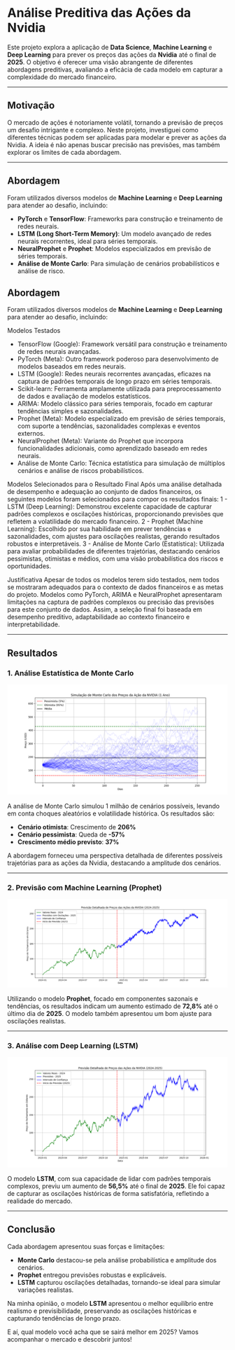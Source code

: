 # Análise Preditiva das Ações da Nvidia

Este projeto explora a aplicação de **Data Science**, **Machine Learning** e **Deep Learning** para prever os preços das ações da **Nvidia** até o final de **2025**. O objetivo é oferecer uma visão abrangente de diferentes abordagens preditivas, avaliando a eficácia de cada modelo em capturar a complexidade do mercado financeiro.

---

## Motivação

O mercado de ações é notoriamente volátil, tornando a previsão de preços um desafio intrigante e complexo. Neste projeto, investiguei como diferentes técnicas podem ser aplicadas para modelar e prever as ações da Nvidia. A ideia é não apenas buscar precisão nas previsões, mas também explorar os limites de cada abordagem.

---

## Abordagem

Foram utilizados diversos modelos de **Machine Learning** e **Deep Learning** para atender ao desafio, incluindo:

- **PyTorch** e **TensorFlow**: Frameworks para construção e treinamento de redes neurais.
- **LSTM (Long Short-Term Memory)**: Um modelo avançado de redes neurais recorrentes, ideal para séries temporais.
- **NeuralProphet** e **Prophet**: Modelos especializados em previsão de séries temporais.
- **Análise de Monte Carlo**: Para simulação de cenários probabilísticos e análise de risco.

## Abordagem
Foram utilizados diversos modelos de **Machine Learning** e **Deep Learning** para atender ao desafio, incluindo:

Modelos Testados
- TensorFlow (Google): Framework versátil para construção e treinamento de redes neurais avançadas.
- PyTorch (Meta): Outro framework poderoso para desenvolvimento de modelos baseados em redes neurais.
- LSTM (Google): Redes neurais recorrentes avançadas, eficazes na captura de padrões temporais de longo prazo em séries temporais.
- Scikit-learn: Ferramenta amplamente utilizada para preprocessamento de dados e avaliação de modelos estatísticos.
- ARIMA: Modelo clássico para séries temporais, focado em capturar tendências simples e sazonalidades.
- Prophet (Meta): Modelo especializado em previsão de séries temporais, com suporte a tendências, sazonalidades complexas e eventos externos.
- NeuralProphet (Meta): Variante do Prophet que incorpora funcionalidades adicionais, como aprendizado baseado em redes neurais.
- Análise de Monte Carlo: Técnica estatística para simulação de múltiplos cenários e análise de riscos probabilísticos.

Modelos Selecionados para o Resultado Final
Após uma análise detalhada de desempenho e adequação ao conjunto de dados financeiros, os seguintes modelos foram selecionados para compor os resultados finais:
1 - LSTM (Deep Learning): Demonstrou excelente capacidade de capturar padrões complexos e oscilações históricas, proporcionando previsões que refletem a volatilidade do mercado financeiro.
2 - Prophet (Machine Learning): Escolhido por sua habilidade em prever tendências e sazonalidades, com ajustes para oscilações realistas, gerando resultados robustos e interpretáveis.
3 - Análise de Monte Carlo (Estatística): Utilizada para avaliar probabilidades de diferentes trajetórias, destacando cenários pessimistas, otimistas e médios, com uma visão probabilística dos riscos e oportunidades.

Justificativa
Apesar de todos os modelos terem sido testados, nem todos se mostraram adequados para o contexto de dados financeiros e as metas do projeto. Modelos como PyTorch, ARIMA e NeuralProphet apresentaram limitações na captura de padrões complexos ou precisão das previsões para este conjunto de dados. Assim, a seleção final foi baseada em desempenho preditivo, adaptabilidade ao contexto financeiro e interpretabilidade.


---

## Resultados

### 1. **Análise Estatística de Monte Carlo**
![Análise de Monte Carlo](foto_nvidia_monte_carlo_final.png)

A análise de Monte Carlo simulou 1 milhão de cenários possíveis, levando em conta choques aleatórios e volatilidade histórica. Os resultados são:

- **Cenário otimista**: Crescimento de **206%**
- **Cenário pessimista**: Queda de **-57%**
- **Crescimento médio previsto**: **37%**

A abordagem forneceu uma perspectiva detalhada de diferentes possíveis trajetórias para as ações da Nvidia, destacando a amplitude dos cenários.

---

### 2. **Previsão com Machine Learning (Prophet)**
![Prophet](foto_nvidia_forecasting_prophet_final.png)

Utilizando o modelo **Prophet**, focado em componentes sazonais e tendências, os resultados indicam um aumento estimado de **72,8%** até o último dia de **2025**. O modelo também apresentou um bom ajuste para oscilações realistas.

---

### 3. **Análise com Deep Learning (LSTM)**
![LSTM](foto_nvidia_forecasting_deeplearning_lstm_redes_neurais.png)

O modelo **LSTM**, com sua capacidade de lidar com padrões temporais complexos, previu um aumento de **56,5%** até o final de **2025**. Ele foi capaz de capturar as oscilações históricas de forma satisfatória, refletindo a realidade do mercado.

---

## Conclusão

Cada abordagem apresentou suas forças e limitações:

- **Monte Carlo** destacou-se pela análise probabilística e amplitude dos cenários.
- **Prophet** entregou previsões robustas e explicáveis.
- **LSTM** capturou oscilações detalhadas, tornando-se ideal para simular variações realistas.

Na minha opinião, o modelo **LSTM** apresentou o melhor equilíbrio entre realismo e previsibilidade, preservando as oscilações históricas e capturando tendências de longo prazo.

E aí, qual modelo você acha que se sairá melhor em 2025? Vamos acompanhar o mercado e descobrir juntos!
